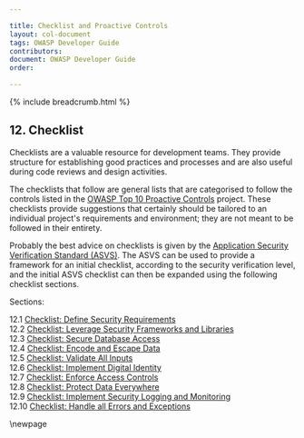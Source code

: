 ```yaml
---

title: Checklist and Proactive Controls
layout: col-document
tags: OWASP Developer Guide
contributors:
document: OWASP Developer Guide
order:

---
```


{% include breadcrumb.html %}

## 12. Checklist

Checklists are a valuable resource for development teams.
They provide structure for establishing good practices and processes
and are also useful during code reviews and design activities.

The checklists that follow are general lists that are categorised to follow the controls listed in the
[OWASP Top 10 Proactive Controls][proactive10] project.
These checklists provide suggestions that certainly should be tailored to
an individual project's requirements and environment; they are not meant to be followed in their entirety.

Probably the best advice on checklists is given by the [Application Security Verification Standard (ASVS)][asvs].
The ASVS can be used to provide a framework for an initial checklist, according to the security verification level,
and the initial ASVS checklist can then be expanded using the following checklist sections.

Sections:

12.1 [Checklist: Define Security Requirements](#checklist-define-security-requirements)  
12.2 [Checklist: Leverage Security Frameworks and Libraries](#checklist-leverage-security-frameworks-and-libraries)  
12.3 [Checklist: Secure Database Access](#checklist-secure-database-access)  
12.4 [Checklist: Encode and Escape Data](#checklist-encode-and-escape-data)  
12.5 [Checklist: Validate All Inputs](#checklist-validate-all-inputs)  
12.6 [Checklist: Implement Digital Identity](#checklist-implement-digital-identity)  
12.7 [Checklist: Enforce Access Controls](#checklist-enforce-access-controls)  
12.8 [Checklist: Protect Data Everywhere](#checklist-protect-data-everywhere)  
12.9 [Checklist: Implement Security Logging and Monitoring](#checklist-implement-security-logging-and-monitoring)  
12.10 [Checklist: Handle all Errors and Exceptions](#checklist-handle-all-errors-and-exceptions)  

[asvs]: https://owasp.org/www-project-application-security-verification-standard/
[proactive10]: https://owasp.org/www-project-proactive-controls/

\newpage
